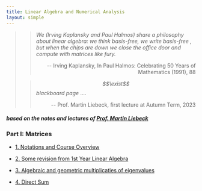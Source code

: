 ```yaml
---
title: Linear Algebra and Numerical Analysis
layout: simple
---
```


>>*We (Irving Kaplansky and Paul Halmos) share a philosophy about linear algebra: we think basis-free, we write basis-free , but when the chips are down we close the office door and compute with matrices like fury.*
>>
>><p align="right">-- Irving Kaplansky, In Paul Halmos: Celebrating 50 Years of Mathematics (1991), 88</p>
>
>>*$$\exist$$ blackboard page* ....
>>
>><p align="right">-- Prof. Martin Liebeck, first lecture at Autumn Term, 2023</p>

#### *based on the notes and lectures of [Prof. Martin Liebeck](https://www.ma.ic.ac.uk/~mwl/)*

### Part I: Matrices

- [1. Notations and Course Overview](/study/Imperial_mathematics/year_2/Linear_Algebra_and_Numerical_Analysis/Part_I/1_Notations_and_Course_Overview)

- [2. Some revision from 1st Year Linear Algebra](/study/Imperial_mathematics/year_2/Linear_Algebra_and_Numerical_Analysis/Part_I/2_RevisionofYear1)

- [3. Algebraic and geometric multiplicaties of eigenvalues](/study/Imperial_mathematics/year_2/Linear_Algebra_and_Numerical_Analysis/Part_I/3_Algebraic_and_geometric_multiplicaties_of_eigenvalues)

- [4. Direct Sum](/study/Imperial_mathematics/year_2/Linear_Algebra_and_Numerical_Analysis/Part_I/4_Direct_Sum)
